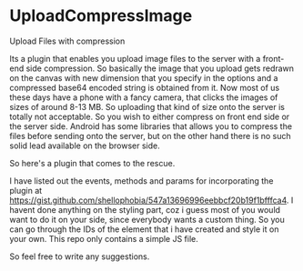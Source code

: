 # UploadCompressImage
Upload Files with compression

Its a plugin that enables you upload image files to the server with a front-end side compression. So basically the image that you upload gets redrawn on the canvas with new dimension that you specify in the options and a compressed base64 encoded string is obtained from it. Now most of us these days have a phone with a fancy camera, that clicks the images of sizes of around 8-13 MB. So uploading that kind of size onto the server is totally not acceptable. So you wish to either compress on front end side or the server side. Android has some libraries that allows you to compress the files before sending onto the server, but on the other hand there is no such solid lead available on the browser side. 

So here's a plugin that comes to the rescue.

I have listed out the events, methods and params for incorporating the plugin at https://gist.github.com/shellophobia/547a13696996eebbcf20b19f1bfffca4. I havent done anything on the styling part, coz i guess most of you would want to do it on your side, since everybody wants a custom thing. So you can go through the IDs of the element that i have created and style it on your own. This repo only contains a simple JS file.

So feel free to write any suggestions.



